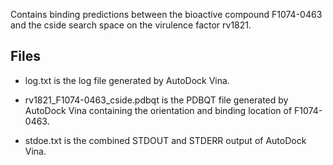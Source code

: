 Contains binding predictions between the bioactive compound F1074-0463 and the cside search space on the virulence factor rv1821.

## Files

- log.txt is the log file generated by AutoDock Vina.

- rv1821_F1074-0463_cside.pdbqt is the PDBQT file generated by AutoDock Vina containing the orientation and binding location of F1074-0463.

- stdoe.txt is the combined STDOUT and STDERR output of AutoDock Vina.

